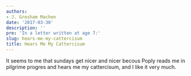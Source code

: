 ```yaml
---
authors:
- J. Gresham Machen
date: '2017-03-30'
description: ''
pre: 'In a letter written at age 7:'
slug: hears-me-my-cattercisum
title: Hears Me My Cattercisum
---
```


It seems to me that sundays get nicer and nicer becous Poply reads me in pilgrime progres and hears me my cattercisum, and I like it very much.